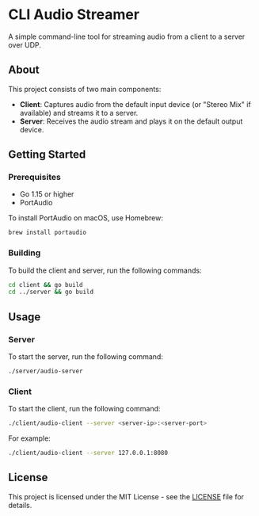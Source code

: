 # CLI Audio Streamer

A simple command-line tool for streaming audio from a client to a server over UDP.

## About

This project consists of two main components:

- **Client**: Captures audio from the default input device (or "Stereo Mix" if available) and streams it to a server.
- **Server**: Receives the audio stream and plays it on the default output device.

## Getting Started

### Prerequisites

- Go 1.15 or higher
- PortAudio

To install PortAudio on macOS, use Homebrew:

```sh
brew install portaudio
```

### Building

To build the client and server, run the following commands:

```sh
cd client && go build
cd ../server && go build
```

## Usage

### Server

To start the server, run the following command:

```sh
./server/audio-server
```

### Client

To start the client, run the following command:

```sh
./client/audio-client --server <server-ip>:<server-port>
```

For example:

```sh
./client/audio-client --server 127.0.0.1:8080
```

## License

This project is licensed under the MIT License - see the [LICENSE](LICENSE) file for details.
